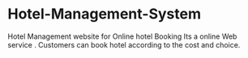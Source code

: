 # Hotel-Management-System
Hotel Management website for  Online hotel Booking
Its a online Web service . Customers can book hotel according to the cost and choice.
